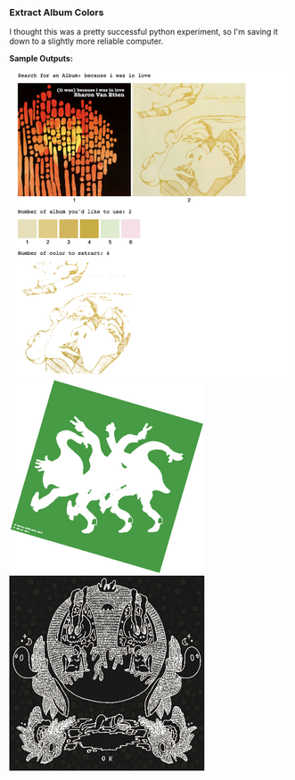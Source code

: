 ### Extract Album Colors

I thought this was a pretty successful python experiment, so I'm saving it down to a slightly more reliable computer.

**Sample Outputs:**

<img src="https://github.com/erinachavez/experiments/blob/master/extract_album_colors/samples/sample1.png" width="500px" />
<img src="https://github.com/erinachavez/experiments/blob/master/extract_album_colors/samples/sample2.png" width="350px" />
<img src="https://github.com/erinachavez/experiments/blob/master/extract_album_colors/samples/sample3.png" width="350px" />
